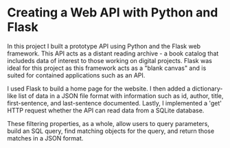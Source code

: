# Creating a Web API with Python and Flask 

In this project I built a prototype API using Python and the Flask web framework. 
This API acts as a distant reading archive - a book catalog that includeds data
of interest to those working on digital projects. Flask was ideal for this project
as this framework acts as a "blank canvas" and is suited for contained applications 
such as an API. 

I used Flask to build a home page for the website. I then added a dictionary-like list 
of data in a JSON file format with information such as id, author, title, first-sentence,
and last-sentence documented. Lastly, I implemented a 'get' HTTP request whether the API
can read data from a SQLite database. 

These filtering properties, as a whole, allow users to query parameters, build an SQL 
query, find matching objects for the query, and return those matches in a JSON format.

